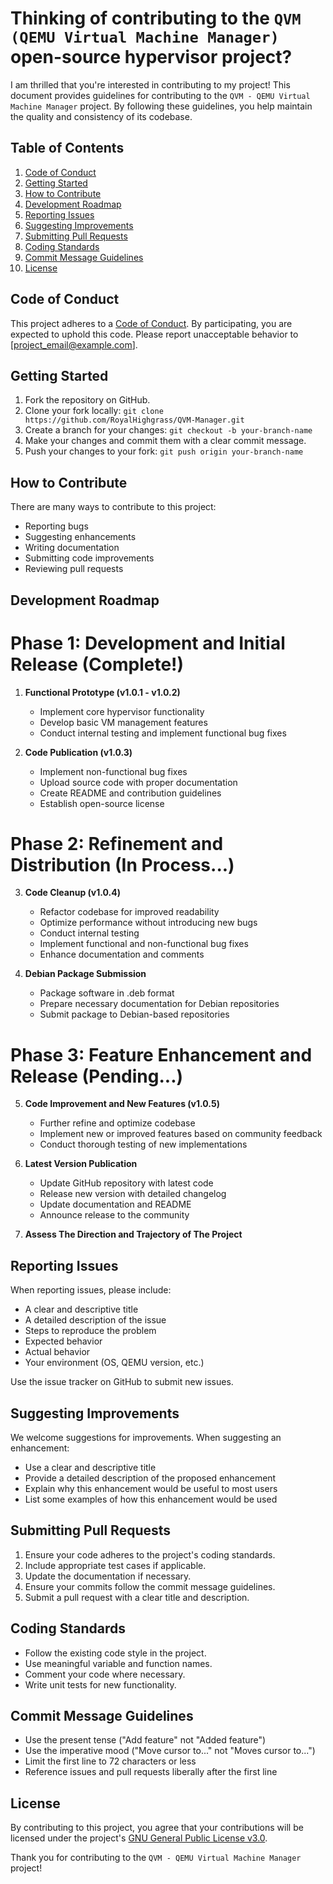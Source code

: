 # Thinking of contributing to the `QVM (QEMU Virtual Machine Manager)` open-source hypervisor project?

I am thrilled that you're interested in contributing to my project! This document provides guidelines for contributing to the `QVM - QEMU Virtual Machine Manager` project. By following these guidelines, you help maintain the quality and consistency of its codebase.

## Table of Contents

1. [Code of Conduct](#code-of-conduct)
2. [Getting Started](#getting-started)
3. [How to Contribute](#how-to-contribute)
4. [Development Roadmap](#development-roadmap)
5. [Reporting Issues](#reporting-issues)
6. [Suggesting Improvements](#suggesting-improvements)
7. [Submitting Pull Requests](#submitting-pull-requests)
8. [Coding Standards](#coding-standards)
9. [Commit Message Guidelines](#commit-message-guidelines)
10. [License](#license)

## Code of Conduct

This project adheres to a [Code of Conduct](CODE_OF_CONDUCT.md). By participating, you are expected to uphold this code. Please report unacceptable behavior to [project_email@example.com].

## Getting Started

1. Fork the repository on GitHub.
2. Clone your fork locally: `git clone https://github.com/RoyalHighgrass/QVM-Manager.git`
3. Create a branch for your changes: `git checkout -b your-branch-name`
4. Make your changes and commit them with a clear commit message.
5. Push your changes to your fork: `git push origin your-branch-name`

## How to Contribute

There are many ways to contribute to this project:

- Reporting bugs
- Suggesting enhancements
- Writing documentation
- Submitting code improvements
- Reviewing pull requests

## Development Roadmap

# Phase 1: Development and Initial Release (Complete!)

1. **Functional Prototype (v1.0.1 - v1.0.2)**
   - Implement core hypervisor functionality
   - Develop basic VM management features
   - Conduct internal testing and implement functional bug fixes

2. **Code Publication (v1.0.3)**
   - Implement non-functional bug fixes
   - Upload source code with proper documentation
   - Create README and contribution guidelines
   - Establish open-source license

# Phase 2: Refinement and Distribution (In Process...)

3. **Code Cleanup (v1.0.4)**
   - Refactor codebase for improved readability
   - Optimize performance without introducing new bugs
   - Conduct internal testing
   - Implement functional and non-functional bug fixes
   - Enhance documentation and comments

4. **Debian Package Submission**
   - Package software in .deb format
   - Prepare necessary documentation for Debian repositories
   - Submit package to Debian-based repositories

# Phase 3: Feature Enhancement and Release (Pending...)

5. **Code Improvement and New Features (v1.0.5)**
   - Further refine and optimize codebase
   - Implement new or improved features based on community feedback
   - Conduct thorough testing of new implementations

6. **Latest Version Publication**
   - Update GitHub repository with latest code
   - Release new version with detailed changelog
   - Update documentation and README
   - Announce release to the community
7. **Assess The Direction and Trajectory of The Project**

## Reporting Issues

When reporting issues, please include:

- A clear and descriptive title
- A detailed description of the issue
- Steps to reproduce the problem
- Expected behavior
- Actual behavior
- Your environment (OS, QEMU version, etc.)

Use the issue tracker on GitHub to submit new issues.

## Suggesting Improvements

We welcome suggestions for improvements. When suggesting an enhancement:

- Use a clear and descriptive title
- Provide a detailed description of the proposed enhancement
- Explain why this enhancement would be useful to most users
- List some examples of how this enhancement would be used

## Submitting Pull Requests

1. Ensure your code adheres to the project's coding standards.
2. Include appropriate test cases if applicable.
3. Update the documentation if necessary.
4. Ensure your commits follow the commit message guidelines.
5. Submit a pull request with a clear title and description.

## Coding Standards

- Follow the existing code style in the project.
- Use meaningful variable and function names.
- Comment your code where necessary.
- Write unit tests for new functionality.

## Commit Message Guidelines

- Use the present tense ("Add feature" not "Added feature")
- Use the imperative mood ("Move cursor to..." not "Moves cursor to...")
- Limit the first line to 72 characters or less
- Reference issues and pull requests liberally after the first line

## License

By contributing to this project, you agree that your contributions will be licensed under the project's [GNU General Public License v3.0](LICENSE).

Thank you for contributing to the `QVM - QEMU Virtual Machine Manager` project!
